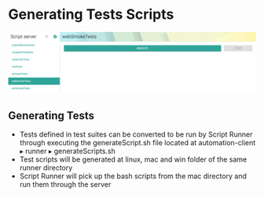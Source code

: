# Generating Tests Scripts



![](../.gitbook/assets/image%20%282%29.png)

## Generating Tests

* Tests defined in test suites can be converted to be run by Script Runner through executing the generateScript.sh file located at automation-client⁩ ▸ ⁨runner⁩ ▸ generateScripts.sh
* Test scripts will be generated at linux, mac and win folder of the same runner directory
* Script Runner will pick up the bash scripts from the mac directory and run them through the server 

